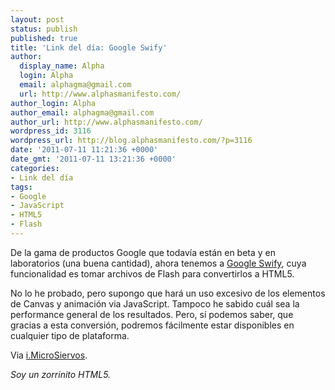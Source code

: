```yaml
---
layout: post
status: publish
published: true
title: 'Link del día: Google Swify'
author:
  display_name: Alpha
  login: Alpha
  email: alphagma@gmail.com
  url: http://www.alphasmanifesto.com/
author_login: Alpha
author_email: alphagma@gmail.com
author_url: http://www.alphasmanifesto.com/
wordpress_id: 3116
wordpress_url: http://blog.alphasmanifesto.com/?p=3116
date: '2011-07-11 11:21:36 +0000'
date_gmt: '2011-07-11 13:21:36 +0000'
categories:
- Link del día
tags:
- Google
- JavaScript
- HTML5
- Flash
---
```


De la gama de productos Google que todavía están en beta y en laboratorios (una buena cantidad), ahora tenemos a [Google Swify](http://swiffy.googlelabs.com/), cuya funcionalidad es tomar archivos de Flash para convertirlos a HTML5.

No lo he probado, pero supongo que hará un uso excesivo de los elementos de Canvas y animación via JavaScript. Tampoco he sabido cuál sea la performance general de los resultados. Pero, sí podemos saber, que gracias a esta conversión, podremos fácilmente estar disponibles en cualquier tipo de plataforma.

Via [i.MicroSiervos](http://i.microsiervos.com/ordenadores/google-swiffy.html).

_Soy un zorrinito HTML5._
